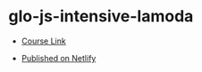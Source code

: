# glo-js-intensive-lamoda

- [Course Link](https://glo-academy.org/teach/control/stream/view/id/404189937)

- [Published on Netlify](https://glo-js-intensive-lamoda.netlify.app/)
